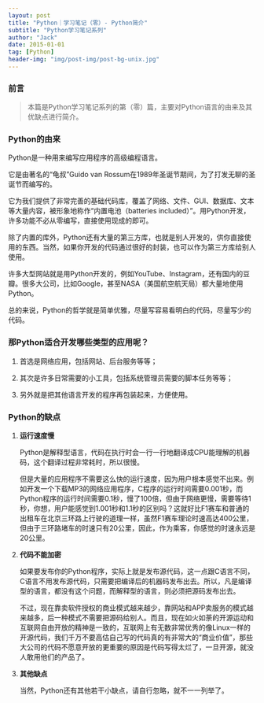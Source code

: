```yaml
---
layout: post
title: "Python｜学习笔记（零）- Python简介"
subtitle: "Python学习笔记系列"
author: "Jack"
date: 2015-01-01
tag: [Python]
header-img: "img/post-img/post-bg-unix.jpg"
---
```




### 前言

> 本篇是Python学习笔记系列的第（零）篇，主要对Python语言的由来及其优缺点进行简介。

### Python的由来

Python是一种用来编写应用程序的高级编程语言。

它是由著名的“龟叔”Guido van Rossum在1989年圣诞节期间，为了打发无聊的圣诞节而编写的。

它为我们提供了非常完善的基础代码库，覆盖了网络、文件、GUI、数据库、文本等大量内容，被形象地称作“内置电池（batteries included）”。用Python开发，许多功能不必从零编写，直接使用现成的即可。

除了内置的库外，Python还有大量的第三方库，也就是别人开发的，供你直接使用的东西。当然，如果你开发的代码通过很好的封装，也可以作为第三方库给别人使用。

许多大型网站就是用Python开发的，例如YouTube、Instagram，还有国内的豆瓣。很多大公司，比如Google，甚至NASA（美国航空航天局）都大量地使用Python。

总的来说，Python的哲学就是简单优雅，尽量写容易看明白的代码，尽量写少的代码。

### 那Python适合开发哪些类型的应用呢？

1. 首选是网络应用，包括网站、后台服务等等；

2. 其次是许多日常需要的小工具，包括系统管理员需要的脚本任务等等；

3. 另外就是把其他语言开发的程序再包装起来，方便使用。

### Python的缺点

1. **运行速度慢**

   Python是解释型语言，代码在执行时会一行一行地翻译成CPU能理解的机器码，这个翻译过程非常耗时，所以很慢。

   但是大量的应用程序不需要这么快的运行速度，因为用户根本感觉不出来。例如开发一个下载MP3的网络应用程序，C程序的运行时间需要0.001秒，而Python程序的运行时间需要0.1秒，慢了100倍，但由于网络更慢，需要等待1秒，你想，用户能感觉到1.001秒和1.1秒的区别吗？这就好比F1赛车和普通的出租车在北京三环路上行驶的道理一样，虽然F1赛车理论时速高达400公里，但由于三环路堵车的时速只有20公里，因此，作为乘客，你感觉的时速永远是20公里。

2. **代码不能加密**

   如果要发布你的Python程序，实际上就是发布源代码，这一点跟C语言不同，C语言不用发布源代码，只需要把编译后的机器码发布出去。所以，凡是编译型的语言，都没有这个问题，而解释型的语言，则必须把源码发布出去。

   不过，现在靠卖软件授权的商业模式越来越少，靠网站和APP卖服务的模式越来越多，后一种模式不需要把源码给别人。而且，现在如火如荼的开源运动和互联网自由开放的精神是一致的，互联网上有无数非常优秀的像Linux一样的开源代码，我们千万不要高估自己写的代码真的有非常大的“商业价值”，那些大公司的代码不愿意开放的更重要的原因是代码写得太烂了，一旦开源，就没人敢用他们的产品了。

3. **其他缺点**

   当然，Python还有其他若干小缺点，请自行忽略，就不一一列举了。

